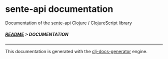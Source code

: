 
# sente-api documentation

Documentation of the [sente-api](https://github.com/bithandshake/sente-api) Clojure / ClojureScript library

##### [README](../README.md) > DOCUMENTATION

---

This documentation is generated with the [clj-docs-generator](https://github.com/bithandshake/clj-docs-generator) engine.

